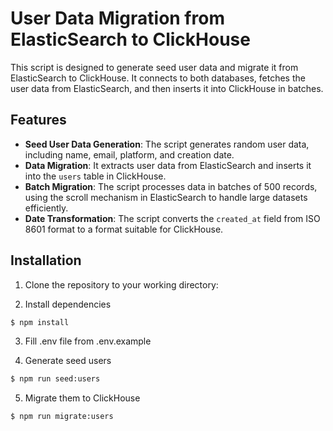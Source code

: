 # User Data Migration from ElasticSearch to ClickHouse

This script is designed to generate seed user data and migrate it from ElasticSearch to ClickHouse. It connects to both databases, fetches the user data from ElasticSearch, and then inserts it into ClickHouse in batches.

## Features

- **Seed User Data Generation**: The script generates random user data, including name, email, platform, and creation date.
- **Data Migration**: It extracts user data from ElasticSearch and inserts it into the `users` table in ClickHouse.
- **Batch Migration**: The script processes data in batches of 500 records, using the scroll mechanism in ElasticSearch to handle large datasets efficiently.
- **Date Transformation**: The script converts the `created_at` field from ISO 8601 format to a format suitable for ClickHouse.

## Installation

1. Clone the repository to your working directory:

2. Install dependencies
```bash
$ npm install
```

3. Fill .env file from .env.example

4. Generate seed users
```bash
$ npm run seed:users
```

5. Migrate them to ClickHouse
```bash
$ npm run migrate:users
```
